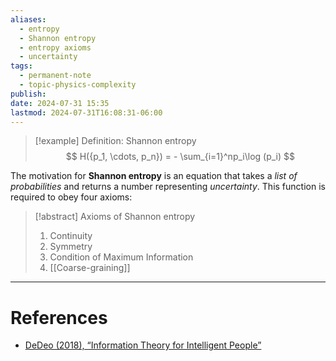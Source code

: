 ```yaml
---
aliases:
  - entropy
  - Shannon entropy
  - entropy axioms
  - uncertainty
tags:
  - permanent-note
  - topic-physics-complexity
publish: 
date: 2024-07-31 15:35
lastmod: 2024-07-31T16:08:31-06:00
---
```

>[!example] Definition: Shannon entropy
>$$
>H({p_1, \cdots, p_n}) = - \sum_{i=1}^np_i\log (p_i)
>$$

The motivation for **Shannon entropy** is an equation that takes a *list of probabilities* and returns a number representing *uncertainty*. This function is required to obey four axioms:

> [!abstract] Axioms of Shannon entropy
> 1. Continuity
> 2. Symmetry
> 3. Condition of Maximum Information
> 4. [[Coarse-graining]]

---
# References

- [DeDeo (2018), “Information Theory for Intelligent People”](https://wiki.santafe.edu/images/a/a8/IT-for-Intelligent-People-DeDeo.pdf)